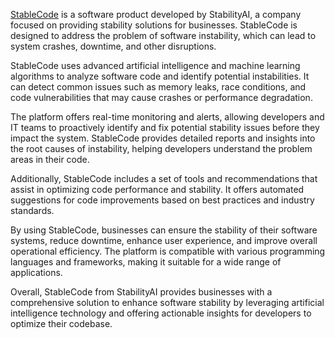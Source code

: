 
[StableCode](https://stability.ai/blog/stablecode-llm-generative-ai-coding) is a software product developed by StabilityAI, a company focused on providing stability solutions for businesses. StableCode is designed to address the problem of software instability, which can lead to system crashes, downtime, and other disruptions.

StableCode uses advanced artificial intelligence and machine learning algorithms to analyze software code and identify potential instabilities. It can detect common issues such as memory leaks, race conditions, and code vulnerabilities that may cause crashes or performance degradation.

The platform offers real-time monitoring and alerts, allowing developers and IT teams to proactively identify and fix potential stability issues before they impact the system. StableCode provides detailed reports and insights into the root causes of instability, helping developers understand the problem areas in their code.

Additionally, StableCode includes a set of tools and recommendations that assist in optimizing code performance and stability. It offers automated suggestions for code improvements based on best practices and industry standards.

By using StableCode, businesses can ensure the stability of their software systems, reduce downtime, enhance user experience, and improve overall operational efficiency. The platform is compatible with various programming languages and frameworks, making it suitable for a wide range of applications.

Overall, StableCode from StabilityAI provides businesses with a comprehensive solution to enhance software stability by leveraging artificial intelligence technology and offering actionable insights for developers to optimize their codebase.